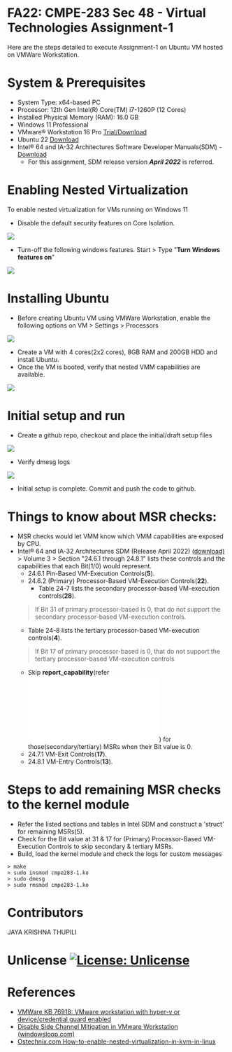 # FA22: CMPE-283 Sec 48 - Virtual Technologies Assignment-1 
Here are the steps detailed to execute Assignment-1 on Ubuntu VM hosted on VMWare Workstation.
# System & Prerequisites
- System Type:	x64-based PC
- Processor: 12th Gen Intel(R) Core(TM) i7-1260P (12 Cores)
- Installed Physical Memory (RAM): 16.0 GB
- Windows 11 Professional
- VMware® Workstation 16 Pro [Trial/Download](https://www.vmware.com/products/workstation-pro.html)
- Ubuntu 22 [Download](https://releases.ubuntu.com/22.10/ubuntu-22.10-live-server-amd64.iso?_ga=2.70008919.652567418.1667472597-1208328021.1667382980)
- Intel® 64 and IA-32 Architectures Software Developer Manuals(SDM) - [Download](https://www.intel.com/content/www/us/en/developer/articles/technical/intel-sdm.html)
  - For this assignment, SDM release version ***April 2022*** is referred.
# Enabling Nested Virtualization
To enable nested virtualization for VMs running on Windows 11
- Disable the default security features on Core Isolation.

![](resources/1.Disable%20Core%20Isolation.png)
- Turn-off the following windows features. Start > Type "**Turn Windows features on**"

![](resources/2.Turn%20off%20windows%20features.png)
# Installing Ubuntu
- Before creating Ubuntu VM using VMWare Workstation, enable the following options on VM > Settings > Processors

![](resources/3.Enable%20Intel%20VT-x.png)
- Create a VM with 4 cores(2x2 cores), 8GB RAM and 200GB HDD and install Ubuntu.
- Once the VM is booted, verify that nested VMM capabilities are available. 

![](resources/4.Verify%20nested%20VMM%20features.png)
# Initial setup and run
- Create a github repo, checkout and place the initial/draft setup files

![](resources/5.Initial_setup.png)
- Verify dmesg logs

 ![](resources/6.sudo%20dmesg.png)
- Initial setup is complete. Commit and push the code to github.

# Things to know about MSR checks:
- MSR checks would let VMM know which VMM capabilities are exposed by CPU.
- Intel® 64 and IA-32 Architectures SDM (Release April 2022) [(download)](https://www.intel.com/content/www/us/en/developer/articles/technical/intel-sdm.html) > Volume 3 > Section "24.6.1 through 24.8.1" lists these controls and the capabilities that each Bit(1/0) would represent.
  - 24.6.1 Pin-Based VM-Execution Controls(**5**).
  - 24.6.2 (Primary) Processor-Based VM-Execution Controls(**22**).
    - Table 24-7 lists the secondary processor-based VM-execution controls(**28**).
  > If Bit 31 of primary processor-based is 0, that do not support the secondary processor-based VM-execution controls.
    - Table 24-8 lists the tertiary processor-based VM-execution controls(**4**).
  > If Bit 17 of primary processor-based is 0, that do not support the tertiary processor-based VM-execution controls
    - Skip  **report_capability**(refer ![cmpe283-1.c](cmpe283-1.c)) for those(secondary/tertiary) MSRs when their Bit value is 0.
  - 24.7.1 VM-Exit Controls(**17**).
  - 24.8.1 VM-Entry Controls(**13**).


# Steps to add remaining MSR checks to the kernel module

- Refer the listed sections and tables in Intel SDM and construct a 'struct' for remaining MSRs(5).
- Check for the Bit value at 31 & 17 for (Primary) Processor-Based VM-Execution Controls to skip secondary & tertiary MSRs.
- Build, load the kernel module and check the logs for custom messages
```
> make
> sudo insmod cmpe283-1.ko
> sudo dmesg
> sudo rmsmod cmpe283-1.ko
```

# Contributors
JAYA KRISHNA THUPILI

# Unlicense  [![License: Unlicense](https://camo.githubusercontent.com/a0f44681d578ce545f4614325d26eac4036b273d21a61de5293af355cb969bac/68747470733a2f2f696d672e736869656c64732e696f2f62616467652f6c6963656e73652d556e6c6963656e73652d626c75652e737667)](http://unlicense.org/) 
# References
- [VMWare KB 76918:  VMware workstation with hyper-v or device/credential guard enabled](https://kb.vmware.com/s/article/76918)
- [Disable Side Channel Mitigation in VMware Workstation (windowsloop.com)](https://windowsloop.com/disable-side-channel-mitigation-in-vmware/#:~:text=1%20First%2C%20open%20the%20VMware%20application.%20You%20can,re-open%20VMware%20Workstation%20to%20fully%20apply%20the%20changes.)
- [Ostechnix.com How-to-enable-nested-virtualization-in-kvm-in-linux](https://ostechnix.com/how-to-enable-nested-virtualization-in-kvm-in-linux/)
